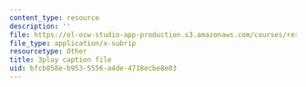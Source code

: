 ```yaml
---
content_type: resource
description: ''
file: https://ol-ocw-studio-app-production.s3.amazonaws.com/courses/res-18-005-highlights-of-calculus-spring-2010/bfcb058eb9535556a4de4718ecbe8e03_FtQl1gAo12E.vtt
file_type: application/x-subrip
resourcetype: Other
title: 3play caption file
uid: bfcb058e-b953-5556-a4de-4718ecbe8e03
---
```

